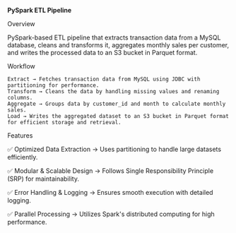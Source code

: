 
******PySpark ETL Pipeline******

Overview

PySpark-based ETL pipeline that extracts transaction data from a MySQL database, cleans and transforms it, aggregates monthly sales per customer, and writes the processed data to an S3 bucket in Parquet format.


Workflow

    Extract → Fetches transaction data from MySQL using JDBC with partitioning for performance.
    Transform → Cleans the data by handling missing values and renaming columns.
    Aggregate → Groups data by customer_id and month to calculate monthly sales.
    Load → Writes the aggregated dataset to an S3 bucket in Parquet format for efficient storage and retrieval.

Features

✅ Optimized Data Extraction → Uses partitioning to handle large datasets efficiently.

✅ Modular & Scalable Design → Follows Single Responsibility Principle (SRP) for maintainability.

✅ Error Handling & Logging → Ensures smooth execution with detailed logging.

✅ Parallel Processing → Utilizes Spark's distributed computing for high performance.
